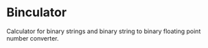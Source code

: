Binculator
==========

Calculator for binary strings and binary string to binary floating point number converter.
